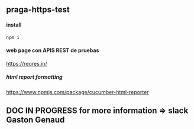 ## praga-https-test

#### install 
```
npm i
```
#### web page con APIS REST de pruebas 

https://reqres.in/

##### html report formatting 
https://www.npmjs.com/package/cucumber-html-reporter

## DOC IN PROGRESS for more information => slack Gaston Genaud